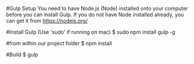 #Gulp Setup
You need to have Node.js (Node) installed onto your computer before you can install Gulp.
If you do not have Node installed already, you can get it from https://nodejs.org/

#Install Gulp (Use 'sudo' if running on mac)
$ sudo npm install gulp -g

#from within our project folder
$ npm install

#Build
$ gulp